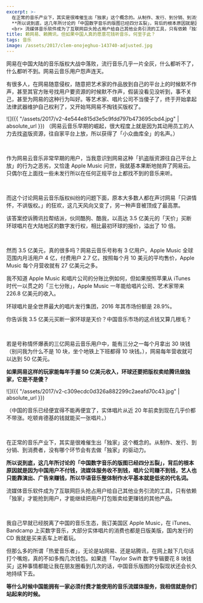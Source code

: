 ```yaml
---
excerpt: >-
  在正常的音乐产业下，其实是很难催生出「独家」这个概念的。从制作、发行、到分销、到消费者，没有哪个环节会有去做「独家」的驱动力。  <br>
  **所以说到底，这几年所讨论的「中国数字音乐的版图已经四分五裂」，背后的根本原因就是因为中国用户不付钱，流媒体服务收不到钱，唱片公司赚不到钱，艺人也只能靠演出、广告来赚钱，所以华语音乐整体制作水平基本就是低劣的代名词。** 
  <br> 流媒体音乐软件成为了互联网巨头抢占用户给自己其他业务引流的工具，只有依赖「独家」才能抢到用户，才能继续把用户打包贩卖给更赚钱的其他产品。 
title: 赖网易、赖腾讯，但如果中国人真的愿意花钱听音乐，何至于此？
tags: 音乐
image: /assets/2017/clem-onojeghuo-143740-adjusted.jpg
---
```


网易在中国大陆的音乐版权大战中落败，流行音乐几乎一片全灰，什么都听不了，什么都听不到。网易云音乐用户怨声连天。  

有很多人，在网易随意侵权，随意把艺术家的作品放到自己的平台上的时候默不作声，甚至其官方账号找用户要资源的时候默不作声，假装没看见没听到，事不关己，甚至为网易的这种行为叫好。等艺术家、唱片公司不当傻子了，终于开始拿起法律武器维护自己权利了，又开始骂网易不掏钱买版权了。

![]({{ "/assets/2017/v2-4e544e815d3e5c9fdd797b473695cbd4.jpg" | absolute_url }})
（网易云音乐早期的崛起，很大程度上就是因为其动用员工的人力去找盗版资源，往自家平台上放，所以获得了「小众曲库全」的名声。）

<br>

作为网易云音乐非常早期的用户，当我意识到网易这种「扒盗版资源往自己平台上放」的行为之恶劣，又恰逢 Apple Music 问世，我就基本果断地抛弃了网易云。只偶尔在上面找一些未发行所以在任何正规平台上都找不到的音乐来听。

<br>

而这个讨论网易云音乐版权纠纷的问题下面，原本大多数人都在声讨网易「只讲情怀，不讲版权。」的狂欢，这几天风向又变了，另一种声音被顶成了最高票。  

该答案控诉腾讯拉帮结派，伙同酷狗、酷我，以高达 3.5 亿美元的「天价」买断环球唱片在大陆地区的数字发行权，相比最初环球的报价，溢出了 10 倍。

<br>

然而 3.5 亿美元，真的很多吗？网易云音乐号称有 3 亿用户。Apple Music 全球范围内月活用户 4 亿，付费用户 2.7 亿，按照每个月 10 美元的平均售价，Apple Music 每个月营收就有 27 亿美元之多。  

我不知道 Apple Music 和唱片公司的分账比例如何，但如果按照苹果从 iTunes 时代一以贯之的「三七分账」，Apple Music 一年能给唱片公司、艺术家带来 226.8 亿美元的收入。  

环球唱片是全世界最大的唱片发行集团，2016 年其市场份额是 28.9%。  

你告诉我 3.5 亿美元买断一家环球是天价？中国音乐市场的这点钱又算几根毛？

<br>

若是号称情怀爆表的三亿网易云音乐用户中，能有三分之一每个月拿出 30 块钱（别问我为什么不是 10 块，坐个地铁上下班都得 10 块钱。），网易每年营收就可以达到 50 亿美元。  

**如果网易这样的玩家能每年手握 50 亿美元收入，环球还要把版权卖给腾讯做独家，它是不是傻？**

![]({{ "/assets/2017/v2-c309ecdc0d326a882299c2aeafd70c43.jpg" | absolute_url }})

（中国的音乐已经便宜得不能再便宜了，实体唱片从近 20 年前卖到现在几乎价都不带涨。吃顿肯德基的钱就能买一张唱片。）

<br>

在正常的音乐产业下，其实是很难催生出「独家」这个概念的。从制作、发行、到分销、到消费者，没有哪个环节会有去做「独家」的驱动力。  

**所以说到底，这几年所讨论的「中国数字音乐的版图已经四分五裂」，背后的根本原因就是因为中国用户不付钱，流媒体服务收不到钱，唱片公司赚不到钱，艺人也只能靠演出、广告来赚钱，所以华语音乐整体制作水平基本就是低劣的代名词。**  

流媒体音乐软件成为了互联网巨头抢占用户给自己其他业务引流的工具，只有依赖「独家」才能抢到用户，才能继续把用户打包贩卖给更赚钱的其他产品。

<br>

我自己早就已经脱离了中国的音乐生态，我订美国区 Apple Music，在 iTunes、Bandcamp 上买数字音乐，大部分实体唱片的消费也都是日版美版，国内发行的 CD 我就是买来丢车上听着玩。  

但那么多的所谓「热爱音乐者」，无论是站网易、还是站腾讯，在网上敲下几句话打个嘴炮，真的不如多掏几次钱包。如果连「Taylor Swift 数字专辑要花 8 块钱买」这种事情都能让我在朋友圈看到几次的话，中国音乐版图的分裂现状还会长久地持续下去。  

**等什么时候中国能拥有一家必须付费才能使用的音乐流媒体服务，我相信就是你们站起来的时候。**
